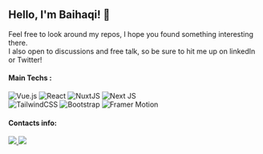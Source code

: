 
## Hello, I'm Baihaqi! 👋
Feel free to look around my repos, I hope you found something interesting there. <br>
I also open to discussions and free talk, so be sure to hit me up on linkedIn or Twitter!

#### Main Techs :

![Vue.js](https://img.shields.io/badge/vuejs-%2335495e.svg?style=for-the-badge&logo=vuedotjs&logoColor=%234FC08D)
![React](https://img.shields.io/badge/react-%2335495e.svg?style=for-the-badge&logo=react&logoColor=blue)
![NuxtJS](https://img.shields.io/badge/Nuxt-black?style=for-the-badge&logo=nuxt.js&logoColor=white)
![Next JS](https://img.shields.io/badge/Next-black?style=for-the-badge&logo=next.js&logoColor=white)
<br>
![TailwindCSS](https://img.shields.io/badge/tailwindcss-%2338B2AC.svg?style=for-the-badge&logo=tailwind-css&logoColor=white)
![Bootstrap](https://img.shields.io/badge/bootstrap-%23563D7C.svg?style=for-the-badge&logo=bootstrap&logoColor=white)
![Framer Motion](https://img.shields.io/badge/FramerMotion-B11CD0?style=for-the-badge&logo=framer&logoColor=white)


#### Contacts info:

<a href="https://www.linkedin.com/in/mifbaihaqi/">
<img src="https://img.shields.io/badge/linkedin-%230077B5.svg?style=for-the-badge&logo=linkedin&logoColor=white"/>
</a>
<a href="https://twitter.com/randomdudes00">
<img src="https://img.shields.io/badge/Twitter-00B2FF?style=for-the-badge&logo=twitter&logoColor=white"/>
</a>
<!-- <a href="https://www.instagram.com/effendi_kiki">
<img src="https://img.shields.io/badge/Instagram-EF1970?style=for-the-badge&logo=instagram&logoColor=white"/>
</a> -->

<br>

<!-- ## GitHub Stats -->


<!-- ![https://github.com/effendikiki/effendikiki](https://github-readme-stats.vercel.app/api?username=firdausbaihaqi&show_icons=true&hide_rank=true&theme=vue) -->
<!-- ![https://github.com/effendikiki/effendikiki](https://github-readme-stats.vercel.app/api/wakatime?username=@effendikiki&langs_count=7&theme=vue) -->
